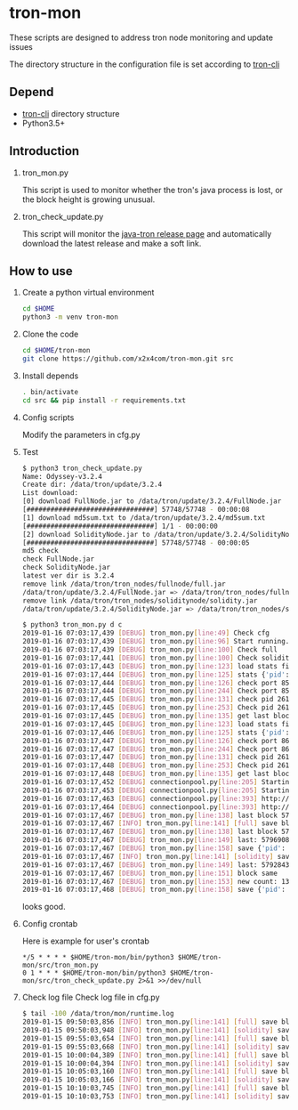 # tron-mon

These scripts are designed to address tron node monitoring and update issues

The directory structure in the configuration file is set according to [tron-cli](https://github.com/tronprotocol/tron-cli)

## Depend

- [tron-cli](https://github.com/tronprotocol/tron-cli) directory structure 
- Python3.5+

## Introduction
1. tron_mon.py
   
   This script is used to monitor whether the tron's java process is lost, or the block height is growing unusual.

2. tron_check_update.py

   This script will monitor the [java-tron release page](https://github.com/tronprotocol/java-tron/releases) and automatically download the latest release and make a soft link.

## How to use
1. Create a python virtual environment
   ```bash
   cd $HOME
   python3 -m venv tron-mon
   ```

2. Clone the code
   ```bash
   cd $HOME/tron-mon
   git clone https://github.com/x2x4com/tron-mon.git src
   ```

3. Install depends
   ```bash
   . bin/activate
   cd src && pip install -r requirements.txt
   ```

4. Config scripts

   Modify the parameters in cfg.py

5. Test
   ```bash
   $ python3 tron_check_update.py
   Name: Odyssey-v3.2.4
   Create dir: /data/tron/update/3.2.4
   List download:
   [0] download FullNode.jar to /data/tron/update/3.2.4/FullNode.jar
   [################################] 57748/57748 - 00:00:08
   [1] download md5sum.txt to /data/tron/update/3.2.4/md5sum.txt
   [################################] 1/1 - 00:00:00
   [2] download SolidityNode.jar to /data/tron/update/3.2.4/SolidityNode.jar
   [################################] 57748/57748 - 00:00:05
   md5 check
   check FullNode.jar
   check SolidityNode.jar
   latest ver dir is 3.2.4
   remove link /data/tron/tron_nodes/fullnode/full.jar
   /data/tron/update/3.2.4/FullNode.jar => /data/tron/tron_nodes/fullnode/full.jar
   remove link /data/tron/tron_nodes/soliditynode/solidity.jar
   /data/tron/update/3.2.4/SolidityNode.jar => /data/tron/tron_nodes/soliditynode/solidity.jar
   ```
   ```bash
   $ python3 tron_mon.py d c
   2019-01-16 07:03:17,439 [DEBUG] tron_mon.py[line:49] Check cfg
   2019-01-16 07:03:17,439 [DEBUG] tron_mon.py[line:96] Start running...
   2019-01-16 07:03:17,439 [DEBUG] tron_mon.py[line:100] Check full
   2019-01-16 07:03:17,441 [DEBUG] tron_mon.py[line:100] Check solidity
   2019-01-16 07:03:17,443 [DEBUG] tron_mon.py[line:123] load stats file
   2019-01-16 07:03:17,444 [DEBUG] tron_mon.py[line:125] stats {'pid': 2611, 'block': {'last': 5796907, 'count': 6, 'tron_api_last': 0}}
   2019-01-16 07:03:17,444 [DEBUG] tron_mon.py[line:126] check port 8500
   2019-01-16 07:03:17,444 [DEBUG] tron_mon.py[line:244] Check port 8500
   2019-01-16 07:03:17,445 [DEBUG] tron_mon.py[line:131] check pid 2611
   2019-01-16 07:03:17,445 [DEBUG] tron_mon.py[line:253] Check pid 2611
   2019-01-16 07:03:17,445 [DEBUG] tron_mon.py[line:135] get last block
   2019-01-16 07:03:17,445 [DEBUG] tron_mon.py[line:123] load stats file
   2019-01-16 07:03:17,446 [DEBUG] tron_mon.py[line:125] stats {'pid': 2612, 'block': {'last': 5792843, 'count': 12, 'tron_api_last': 0}}
   2019-01-16 07:03:17,447 [DEBUG] tron_mon.py[line:126] check port 8600
   2019-01-16 07:03:17,447 [DEBUG] tron_mon.py[line:244] Check port 8600
   2019-01-16 07:03:17,447 [DEBUG] tron_mon.py[line:131] check pid 2612
   2019-01-16 07:03:17,448 [DEBUG] tron_mon.py[line:253] Check pid 2612
   2019-01-16 07:03:17,448 [DEBUG] tron_mon.py[line:135] get last block
   2019-01-16 07:03:17,452 [DEBUG] connectionpool.py[line:205] Starting new HTTP connection (1): 127.0.0.1:8500
   2019-01-16 07:03:17,453 [DEBUG] connectionpool.py[line:205] Starting new HTTP connection (1): 127.0.0.1:8600
   2019-01-16 07:03:17,463 [DEBUG] connectionpool.py[line:393] http://127.0.0.1:8500 "GET /wallet/getnowblock HTTP/1.1" 200 None
   2019-01-16 07:03:17,464 [DEBUG] connectionpool.py[line:393] http://127.0.0.1:8600 "GET /walletsolidity/getnowblock HTTP/1.1" 200 None
   2019-01-16 07:03:17,467 [DEBUG] tron_mon.py[line:138] last block 5796908
   2019-01-16 07:03:17,467 [INFO] tron_mon.py[line:141] [full] save block 5796908
   2019-01-16 07:03:17,467 [DEBUG] tron_mon.py[line:138] last block 5792843
   2019-01-16 07:03:17,467 [DEBUG] tron_mon.py[line:149] last: 5796908, save: 5796907
   2019-01-16 07:03:17,467 [DEBUG] tron_mon.py[line:158] save {'pid': 2611, 'block': {'last': 5796908, 'count': 0, 'tron_api_last': 0}}
   2019-01-16 07:03:17,467 [INFO] tron_mon.py[line:141] [solidity] save block 5792843
   2019-01-16 07:03:17,467 [DEBUG] tron_mon.py[line:149] last: 5792843, save: 5792843
   2019-01-16 07:03:17,467 [DEBUG] tron_mon.py[line:151] block same
   2019-01-16 07:03:17,467 [DEBUG] tron_mon.py[line:153] new count: 13
   2019-01-16 07:03:17,468 [DEBUG] tron_mon.py[line:158] save {'pid': 2612, 'block': {'last': 5792843, 'count': 13, 'tron_api_last': 0}}

   ``` 
   
   looks good.

6. Config crontab

   Here is example for user's crontab
   
   ```
   */5 * * * * $HOME/tron-mon/bin/python3 $HOME/tron-mon/src/tron_mon.py
   0 1 * * * $HOME/tron-mon/bin/python3 $HOME/tron-mon/src/tron_check_update.py 2>&1 >>/dev/null
   ```

7. Check log file
   Check log file in cfg.py
   ```bash
   $ tail -100 /data/tron/mon/runtime.log
   2019-01-15 09:50:03,856 [INFO] tron_mon.py[line:141] [full] save block 5792073
   2019-01-15 09:50:03,948 [INFO] tron_mon.py[line:141] [solidity] save block 5792054
   2019-01-15 09:55:03,654 [INFO] tron_mon.py[line:141] [full] save block 5792142
   2019-01-15 09:55:03,668 [INFO] tron_mon.py[line:141] [solidity] save block 5792121
   2019-01-15 10:00:04,389 [INFO] tron_mon.py[line:141] [full] save block 5792210
   2019-01-15 10:00:04,394 [INFO] tron_mon.py[line:141] [solidity] save block 5792191
   2019-01-15 10:05:03,160 [INFO] tron_mon.py[line:141] [full] save block 5792276
   2019-01-15 10:05:03,166 [INFO] tron_mon.py[line:141] [solidity] save block 5792256
   2019-01-15 10:10:03,745 [INFO] tron_mon.py[line:141] [full] save block 5792332
   2019-01-15 10:10:03,753 [INFO] tron_mon.py[line:141] [solidity] save block 5792313
   ```
